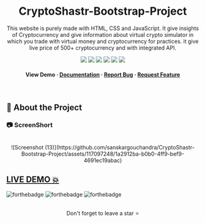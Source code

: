 
<div align="center">
  
# CryptoShastr-Bootstrap-Project
  
  <p>
This website is purely made with HTML, CSS and JavaScript. It give insights of Cryptocurrency and give information about virtual crypto simulator in which you trade with virtual money and cryptocurrency for practices. it give live price of 500+ cryptocurrency and with integrated API.
  </p>
  
  
<!-- Badges -->

<a href="https://sanskargouchandra.github.io/CryptoShastra-Host/" target="_blank">![](https://img.shields.io/website-up-down-green-red/http/monip.org.svg)</a>
![](https://img.shields.io/badge/Maintained-Yes-indigo)
![](https://img.shields.io/github/forks/SashenJayathilaka/AMAZON-Clone.svg)
![](https://img.shields.io/github/stars/SashenJayathilaka/AMAZON-Clone.svg)
![](https://img.shields.io/github/issues/SashenJayathilaka/AMAZON-Clone)
![](https://img.shields.io/github/last-commit/SashenJayathilaka/AMAZON-Clone)

<h4>
    View Demo
  <span> · </span>
    <a href="https://github.com/sanskargouchandra/CryptoShastr-Bootstrap-Project/blob/main/README.md">Documentation</a>
  <span> · </span>
    <a href="https://github.com/sanskargouchandra/CryptoShastr-Bootstrap-Project/issues">Report Bug</a>
  <span> · </span>
    <a href="https://github.com/sanskargouchandra/CryptoShastr-Bootstrap-Project/issues">Request Feature</a>
  </h4>
</div>

<br />


<!-- About the Project -->

## :star2: About the Project

<!-- Screenshots -->

### :camera: ScreenShort

<div style="display: flex" align="center"><br>
![Screenshot (13)](https://github.com/sanskargouchandra/CryptoShastr-Bootstrap-Project/assets/117097248/1a2912ba-b0b0-4ff9-bef9-4691ec19abac)


</div>

## <a href="https://sanskargouchandra.github.io/CryptoShastra-Host/" target="_blank">LIVE DEMO 💥</a>

![forthebadge](https://forthebadge.com/images/badges/built-with-love.svg)
![forthebadge](https://forthebadge.com/images/badges/for-you.svg)
![forthebadge](https://forthebadge.com/images/badges/powered-by-coffee.svg)



<br />

<div align="center">Don't forget to leave a star ⭐️</div>
